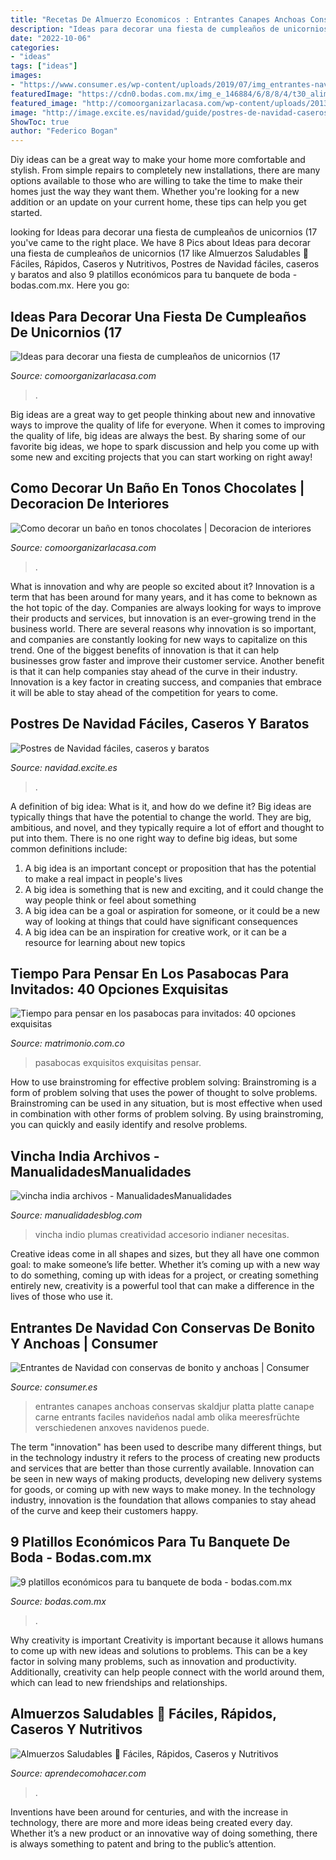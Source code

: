 ```yaml
---
title: "Recetas De Almuerzo Economicos : Entrantes Canapes Anchoas Conservas Skaldjur Platta Platte Canape Carne Entrants Faciles Navideños Nadal Amb Olika Meeresfrüchte Verschiedenen Anxoves Navidenos Puede"
description: "Ideas para decorar una fiesta de cumpleaños de unicornios (17"
date: "2022-10-06"
categories:
- "ideas"
tags: ["ideas"]
images:
- "https://www.consumer.es/wp-content/uploads/2019/07/img_entrantes-navidad-conservas-hd.jpg"
featuredImage: "https://cdn0.bodas.com.mx/img_e_146884/6/8/8/4/t30_alimentos-11_5_146884.jpg"
featured_image: "http://comoorganizarlacasa.com/wp-content/uploads/2013/10/bano-en-chocolate-2.jpg"
image: "http://image.excite.es/navidad/guide/postres-de-navidad-caseros-faciles-baratos-sin-horno-default.jpg"
ShowToc: true
author: "Federico Bogan"
---
```



Diy ideas can be a great way to make your home more comfortable and stylish. From simple repairs to completely new installations, there are many options available to those who are willing to take the time to make their homes just the way they want them. Whether you're looking for a new addition or an update on your current home, these tips can help you get started.

	

		
looking for Ideas para decorar una fiesta de cumpleaños de unicornios (17 you've came to the right place. We have 8 Pics about Ideas para decorar una fiesta de cumpleaños de unicornios (17 like Almuerzos Saludables 🤤 Fáciles, Rápidos, Caseros y Nutritivos, Postres de Navidad fáciles, caseros y baratos and also 9 platillos económicos para tu banquete de boda - bodas.com.mx. Here you go:
		
    
## Ideas Para Decorar Una Fiesta De Cumpleaños De Unicornios (17

<img loading=lazy src="http://comoorganizarlacasa.com/wp-content/uploads/2016/07/Ideas-para-decorar-una-fiesta-de-cumplea%C3%B1os-de-unicornios-17.jpg" onerror="this.onerror=null;this.src='https://tse2.mm.bing.net/th?id=OIP.xroDB_CyToZZy8AGk5UbswHaLL&amp;pid=15.1';" alt="Ideas para decorar una fiesta de cumpleaños de unicornios (17">

_Source: comoorganizarlacasa.com_

>. 

	

Big ideas are a great way to get people thinking about new and innovative ways to improve the quality of life for everyone. When it comes to improving the quality of life, big ideas are always the best. By sharing some of our favorite big ideas, we hope to spark discussion and help you come up with some new and exciting projects that you can start working on right away!

    
## Como Decorar Un Baño En Tonos Chocolates | Decoracion De Interiores

<img loading=lazy src="http://comoorganizarlacasa.com/wp-content/uploads/2013/10/bano-en-chocolate-2.jpg" onerror="this.onerror=null;this.src='https://tse3.mm.bing.net/th?id=OIP.hT48HkGuVPWhW1fZjwWESwHaLH&amp;pid=15.1';" alt="Como decorar un baño en tonos chocolates | Decoracion de interiores">

_Source: comoorganizarlacasa.com_

>. 

	

What is innovation and why are people so excited about it?
Innovation is a term that has been around for many years, and it has come to beknown as the hot topic of the day. Companies are always looking for ways to improve their products and services, but innovation is an ever-growing trend in the business world. There are several reasons why innovation is so important, and companies are constantly looking for new ways to capitalize on this trend. One of the biggest benefits of innovation is that it can help businesses grow faster and improve their customer service. Another benefit is that it can help companies stay ahead of the curve in their industry. Innovation is a key factor in creating success, and companies that embrace it will be able to stay ahead of the competition for years to come.

    
## Postres De Navidad Fáciles, Caseros Y Baratos

<img loading=lazy src="http://image.excite.es/navidad/guide/postres-de-navidad-caseros-faciles-baratos-sin-horno-default.jpg" onerror="this.onerror=null;this.src='https://tse2.mm.bing.net/th?id=OIP.qYvqXNOxVvuUEs212E2M5QHaD0&amp;pid=15.1';" alt="Postres de Navidad fáciles, caseros y baratos">

_Source: navidad.excite.es_

>. 

	

A definition of big idea: What is it, and how do we define it?
Big ideas are typically things that have the potential to change the world. They are big, ambitious, and novel, and they typically require a lot of effort and thought to put into them. There is no one right way to define big ideas, but some common definitions include: 
1. A big idea is an important concept or proposition that has the potential to make a real impact in people's lives
2. A big idea is something that is new and exciting, and it could change the way people think or feel about something
3. A big idea can be a goal or aspiration for someone, or it could be a new way of looking at things that could have significant consequences
4. A big idea can be an inspiration for creative work, or it can be a resource for learning about new topics

    
## Tiempo Para Pensar En Los Pasabocas Para Invitados: 40 Opciones Exquisitas

<img loading=lazy src="https://cdn0.matrimonio.com.co/img_e_113031/3/0/3/1/t30_2334522335_10_113031.jpg" onerror="this.onerror=null;this.src='https://tse3.mm.bing.net/th?id=OIP.7YbbzgpRUvmKrX_3RVOfyQHaE8&amp;pid=15.1';" alt="Tiempo para pensar en los pasabocas para invitados: 40 opciones exquisitas">

_Source: matrimonio.com.co_

>pasabocas exquisitos exquisitas pensar. 

	

How to use brainstroming for effective problem solving:
Brainstroming is a form of problem solving that uses the power of thought to solve problems. Brainstroming can be used in any situation, but is most effective when used in combination with other forms of problem solving. By using brainstroming, you can quickly and easily identify and resolve problems.

    
## Vincha India Archivos - ManualidadesManualidades

<img loading=lazy src="http://www.manualidadesblog.com/wp-content/uploads/2014/09/accesorio.jpg" onerror="this.onerror=null;this.src='https://tse3.mm.bing.net/th?id=OIP.Dz2FhDDGDCKjm2SzJMdNRwHaKF&amp;pid=15.1';" alt="vincha india archivos - ManualidadesManualidades">

_Source: manualidadesblog.com_

>vincha indio plumas creatividad accesorio indianer necesitas. 

	

Creative ideas come in all shapes and sizes, but they all have one common goal: to make someone’s life better. Whether it’s coming up with a new way to do something, coming up with ideas for a project, or creating something entirely new, creativity is a powerful tool that can make a difference in the lives of those who use it.

    
## Entrantes De Navidad Con Conservas De Bonito Y Anchoas | Consumer

<img loading=lazy src="https://www.consumer.es/wp-content/uploads/2019/07/img_entrantes-navidad-conservas-hd.jpg" onerror="this.onerror=null;this.src='https://tse2.mm.bing.net/th?id=OIP.9o4vYZsqZ4wbpWCe3E-26QHaE4&amp;pid=15.1';" alt="Entrantes de Navidad con conservas de bonito y anchoas | Consumer">

_Source: consumer.es_

>entrantes canapes anchoas conservas skaldjur platta platte canape carne entrants faciles navideños nadal amb olika meeresfrüchte verschiedenen anxoves navidenos puede. 

	

The term "innovation" has been used to describe many different things, but in the technology industry it refers to the process of creating new products and services that are better than those currently available. Innovation can be seen in new ways of making products, developing new delivery systems for goods, or coming up with new ways to make money. In the technology industry, innovation is the foundation that allows companies to stay ahead of the curve and keep their customers happy.

    
## 9 Platillos Económicos Para Tu Banquete De Boda - Bodas.com.mx

<img loading=lazy src="https://cdn0.bodas.com.mx/img_e_146884/6/8/8/4/t30_alimentos-11_5_146884.jpg" onerror="this.onerror=null;this.src='https://tse2.mm.bing.net/th?id=OIP.JwjGB1SCn-bj1LKHVb_b1wHaE8&amp;pid=15.1';" alt="9 platillos económicos para tu banquete de boda - bodas.com.mx">

_Source: bodas.com.mx_

>. 

	

Why creativity is important
Creativity is important because it allows humans to come up with new ideas and solutions to problems. This can be a key factor in solving many problems, such as innovation and productivity. Additionally, creativity can help people connect with the world around them, which can lead to new friendships and relationships.

    
## Almuerzos Saludables 🤤 Fáciles, Rápidos, Caseros Y Nutritivos

<img loading=lazy src="https://www.aprendecomohacer.com/wp-content/uploads/2019/11/IDEAS-ALMUERZOS-SANOS-1.png" onerror="this.onerror=null;this.src='https://tse4.mm.bing.net/th?id=OIP.T7glNxIB30rS7GAgUzqtFAHaEL&amp;pid=15.1';" alt="Almuerzos Saludables 🤤 Fáciles, Rápidos, Caseros y Nutritivos">

_Source: aprendecomohacer.com_

>. 

	

Inventions have been around for centuries, and with the increase in technology, there are more and more ideas being created every day. Whether it’s a new product or an innovative way of doing something, there is always something to patent and bring to the public’s attention.

